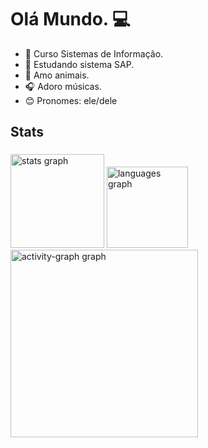 # Olá Mundo. 💻

- 📗 Curso Sistemas de Informação.
- 📒 Estudando sistema SAP.
- 🐶 Amo animais.
- 🎧 Adoro músicas.
- 😊 Pronomes: ele/dele

<h2 align="left">Stats</h2>

###

<div align="left">
  <img src="https://github-readme-stats.vercel.app/api?username=Leandro265&hide_title=false&hide_rank=false&show_icons=true&include_all_commits=true&count_private=true&disable_animations=false&theme=gotham&locale=pt-br&hide_border=false&order=1" height="150" alt="stats graph"  />
  <img src="https://github-readme-stats.vercel.app/api/top-langs?username=Leandro265&locale=pt-br&hide_title=false&layout=compact&card_width=320&langs_count=6&theme=blueberry&hide_border=false&order=2" height="130" alt="languages graph"  />
  <img src="https://github-readme-activity-graph.vercel.app/graph?username=Leandro265&radius=18&theme=nord&area=true&order=5&hide_border=false&hide_title=false" height="300" alt="activity-graph graph"  />
</div>

###
